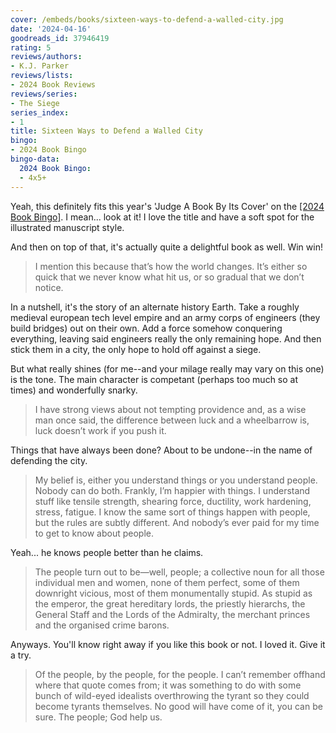 ```yaml
---
cover: /embeds/books/sixteen-ways-to-defend-a-walled-city.jpg
date: '2024-04-16'
goodreads_id: 37946419
rating: 5
reviews/authors:
- K.J. Parker
reviews/lists:
- 2024 Book Reviews
reviews/series:
- The Siege
series_index:
- 1
title: Sixteen Ways to Defend a Walled City
bingo:
- 2024 Book Bingo
bingo-data:
  2024 Book Bingo:
  - 4x5+
---
```

Yeah, this definitely fits this year's 'Judge A Book By Its Cover' on the [[2024 Book Bingo]](). I mean... look at it! I love the title and have a soft spot for the illustrated manuscript style. 

And then on top of that, it's actually quite a delightful book as well. Win win!

> I mention this because that’s how the world changes. It’s either so quick that we never know what hit us, or so gradual that we don’t notice.

In a nutshell, it's the story of an alternate history Earth. Take a roughly medieval european tech level empire and an army corps of engineers (they build bridges) out on their own. Add a force somehow conquering everything, leaving said engineers really the only remaining hope. And then stick them in a city, the only hope to hold off against a siege. 

But what really shines (for me--and your milage really may vary on this one) is the tone. The main character is competant (perhaps too much so at times) and wonderfully snarky. 

> I have strong views about not tempting providence and, as a wise man once said, the difference between luck and a wheelbarrow is, luck doesn’t work if you push it.

Things that have always been done? About to be undone--in the name of defending the city. 

> My belief is, either you understand things or you understand people. Nobody can do both. Frankly, I’m happier with things. I understand stuff like tensile strength, shearing force, ductility, work hardening, stress, fatigue. I know the same sort of things happen with people, but the rules are subtly different. And nobody’s ever paid for my time to get to know about people.

Yeah... he knows people better than he claims. 

> The people turn out to be—well, people; a collective noun for all those individual men and women, none of them perfect, some of them downright vicious, most of them monumentally stupid. As stupid as the emperor, the great hereditary lords, the priestly hierarchs, the General Staff and the Lords of the Admiralty, the merchant princes and the organised crime barons.

Anyways. You'll know right away if you like this book or not. I loved it. Give it a try. 

> Of the people, by the people, for the people. I can’t remember offhand where that quote comes from; it was something to do with some bunch of wild-eyed idealists overthrowing the tyrant so they could become tyrants themselves. No good will have come of it, you can be sure. The people; God help us.

<!--more-->